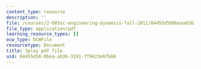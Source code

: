 ```yaml
---
content_type: resource
description: ''
file: /courses/2-003sc-engineering-dynamics-fall-2011/84455d580beaab363191ff9423e6fb60_QHTJK0v404U.pdf
file_type: application/pdf
learning_resource_types: []
ocw_type: OCWFile
resourcetype: Document
title: 3play pdf file
uid: 84455d58-0bea-ab36-3191-ff9423e6fb60
---
```

